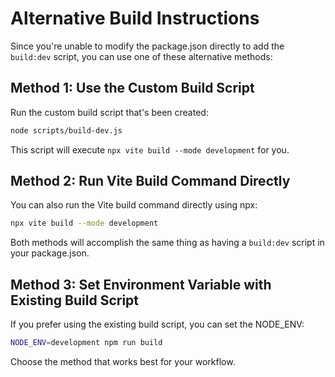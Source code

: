 
# Alternative Build Instructions

Since you're unable to modify the package.json directly to add the `build:dev` script, you can use one of these alternative methods:

## Method 1: Use the Custom Build Script

Run the custom build script that's been created:

```bash
node scripts/build-dev.js
```

This script will execute `npx vite build --mode development` for you.

## Method 2: Run Vite Build Command Directly

You can also run the Vite build command directly using npx:

```bash
npx vite build --mode development
```

Both methods will accomplish the same thing as having a `build:dev` script in your package.json.

## Method 3: Set Environment Variable with Existing Build Script

If you prefer using the existing build script, you can set the NODE_ENV:

```bash
NODE_ENV=development npm run build
```

Choose the method that works best for your workflow.

